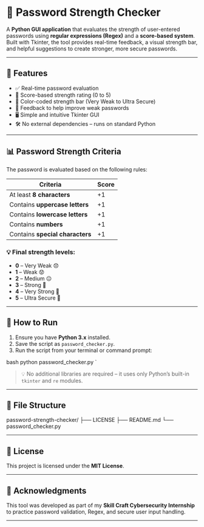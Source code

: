 # 🔐 Password Strength Checker

A **Python GUI application** that evaluates the strength of user-entered passwords using **regular expressions (Regex)** and a **score-based system**. Built with Tkinter, the tool provides real-time feedback, a visual strength bar, and helpful suggestions to create stronger, more secure passwords.

---

## 🚀 Features

- ✅ Real-time password evaluation
- 🎯 Score-based strength rating (0 to 5)
- 🌈 Color-coded strength bar (Very Weak to Ultra Secure)
- 💬 Feedback to help improve weak passwords
- 🖥 Simple and intuitive Tkinter GUI
- 🛠 No external dependencies – runs on standard Python

---

## 📊 Password Strength Criteria

The password is evaluated based on the following rules:

| Criteria                            | Score |
|-------------------------------------|-------|
| At least **8 characters**           | +1    |
| Contains **uppercase letters**      | +1    |
| Contains **lowercase letters**      | +1    |
| Contains **numbers**                | +1    |
| Contains **special characters**     | +1    |

### 💡 Final strength levels:
- **0** – Very Weak 😞
- **1** – Weak 😟
- **2** – Medium 😐
- **3** – Strong 🙂
- **4** – Very Strong 💪
- **5** – Ultra Secure 🚀

---

## 🧪 How to Run

1. Ensure you have **Python 3.x** installed.
2. Save the script as `password_checker.py`.
3. Run the script from your terminal or command prompt:

bash
python password_checker.py
`

> 💡 No additional libraries are required – it uses only Python’s built-in `tkinter` and `re` modules.

---

## 📁 File Structure


password-strength-checker/
├── LICENSE
├── README.md
└── password_checker.py


---

## 📜 License

This project is licensed under the **MIT License**.

---

## 🙌 Acknowledgments

This tool was developed as part of my **Skill Craft Cybersecurity Internship** to practice password validation, Regex, and secure user input handling.

---
